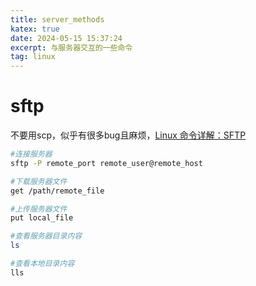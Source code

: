 ```yaml
---
title: server_methods
katex: true
date: 2024-05-15 15:37:24
excerpt: 与服务器交互的一些命令
tag: linux
---
```


# sftp

不要用scp，似乎有很多bug且麻烦，[Linux 命令详解：SFTP](https://zhuanlan.zhihu.com/p/51749905)
```bash
#连接服务器
sftp -P remote_port remote_user@remote_host

#下载服务器文件
get /path/remote_file

#上传服务器文件
put local_file

#查看服务器目录内容
ls

#查看本地目录内容
lls


